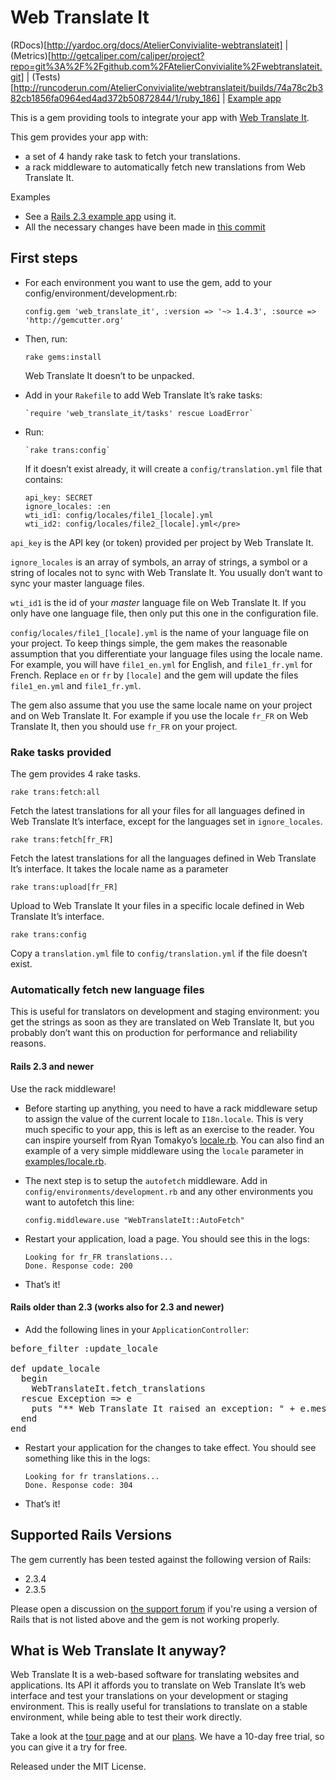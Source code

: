 # Web Translate It

(RDocs)[http://yardoc.org/docs/AtelierConvivialite-webtranslateit] | (Metrics)[http://getcaliper.com/caliper/project?repo=git%3A%2F%2Fgithub.com%2FAtelierConvivialite%2Fwebtranslateit.git] | (Tests)[http://runcoderun.com/AtelierConvivialite/webtranslateit/builds/74a78c2b382cb1856fa0964ed4ad372b50872844/1/ruby_186] |
[Example app](http://github.com/AtelierConvivialite/rails_example_app)

This is a gem providing tools to integrate your app with [Web Translate It](https://webtranslateit.com).

This gem provides your app with:

* a set of 4 handy rake task to fetch your translations.
* a rack middleware to automatically fetch new translations from Web Translate It.

Examples

* See a [Rails 2.3 example app](http://github.com/AtelierConvivialite/rails_example_app) using it.
* All the necessary changes have been made in [this commit](http://github.com/AtelierConvivialite/rails_example_app/commit/d88e4aa62b061f215d1784d76c94cd8613efc9bb)

## First steps

* For each environment you want to use the gem, add to your config/environment/development.rb:

    `config.gem 'web_translate_it', :version => '~> 1.4.3', :source => 'http://gemcutter.org'`
    
* Then, run:

    `rake gems:install`
    
  Web Translate It doesn’t to be unpacked.
    
* Add in your `Rakefile` to add Web Translate It’s rake tasks:

      `require 'web_translate_it/tasks' rescue LoadError`

* Run:

      `rake trans:config`
    
  If it doesn’t exist already, it will create a `config/translation.yml` file that contains:
  
      api_key: SECRET
      ignore_locales: :en
      wti_id1: config/locales/file1_[locale].yml
      wti_id2: config/locales/file2_[locale].yml</pre>

`api_key` is the API key (or token) provided per project by Web Translate It.

`ignore_locales` is an array of symbols, an array of strings, a symbol or a string of locales not to sync with Web Translate It. You usually don’t want to sync your master language files.

`wti_id1` is the id of your *master* language file on Web Translate It. If you only have one language file, then only put this one in the configuration file.

`config/locales/file1_[locale].yml` is the name of your language file on your project. To keep things simple, the gem makes the reasonable assumption that you differentiate your language files using the locale name. For example, you will have `file1_en.yml` for English, and `file1_fr.yml` for French. Replace `en` or `fr` by `[locale]` and the gem will update the files `file1_en.yml` and `file1_fr.yml`.

The gem also assume that you use the same locale name on your project and on Web Translate It. For example if you use the locale `fr_FR` on Web Translate It, then you should use `fr_FR` on your project.

### Rake tasks provided

The gem provides 4 rake tasks.

    rake trans:fetch:all
  
Fetch the latest translations for all your files for all languages defined in Web Translate It’s interface, except for the languages set in `ignore_locales`.

    rake trans:fetch[fr_FR]
  
Fetch the latest translations for all the languages defined in Web Translate It’s interface. It takes the locale name as a parameter

    rake trans:upload[fr_FR]
    
Upload to Web Translate It your files in a specific locale defined in Web Translate It’s interface.

    rake trans:config
    
Copy a `translation.yml` file to `config/translation.yml` if the file doesn’t exist.

### Automatically fetch new language files

This is useful for translators on development and staging environment: you get the strings as soon as they are translated on Web Translate It, but you probably don’t want this on production for performance and reliability reasons.

#### Rails 2.3 and newer

Use the rack middleware!

* Before starting up anything, you need to have a rack middleware setup to assign the value of the current locale to
  `I18n.locale`.
  This is very much specific to your app, this is left as an exercise to the reader. You can inspire yourself from 
  Ryan Tomakyo’s [locale.rb](http://github.com/rack/rack-contrib/blob/master/lib/rack/contrib/locale.rb).
  You can also find an example of a very simple middleware using the `locale` parameter in
  [examples/locale.rb](http://github.com/AtelierConvivialite/webtranslateit/blob/master/examples/locale.rb).

* The next step is to setup the `autofetch` middleware. Add in `config/environments/development.rb` and any other 
  environments you want to autofetch this line:

      config.middleware.use "WebTranslateIt::AutoFetch"
    
* Restart your application, load a page. You should see this in the logs:

      Looking for fr_FR translations...
      Done. Response code: 200
    
* That’s it!

#### Rails older than 2.3 (works also for 2.3 and newer)

* Add the following lines in your `ApplicationController`:

<pre>before_filter :update_locale

def update_locale
  begin
    WebTranslateIt.fetch_translations
  rescue Exception => e
    puts "** Web Translate It raised an exception: " + e.message
  end
end</pre>

* Restart your application for the changes to take effect. You should see something like this in the logs:

      Looking for fr translations...
      Done. Response code: 304

* That’s it!

## Supported Rails Versions

The gem currently has been tested against the following version of Rails:

* 2.3.4
* 2.3.5

Please open a discussion on [the support forum](https://webtranslateit.com/forum) if you're using a version of Rails that is not listed above and the gem is not working properly.

## What is Web Translate It anyway?

Web Translate It is a web-based software for translating websites and applications. Its API it affords you to translate on Web Translate It’s web interface and test your translations on your development or staging environment. This is really useful for translations to translate on a stable environment, while being able to test their work directly.

Take a look at the [tour page](https://webtranslateit.com/tour) and at our [plans](https://webtranslateit.com/plans). We have a 10-day free trial, so you can give it a try for free.

Released under the MIT License.
